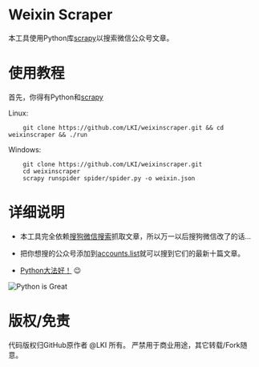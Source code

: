 # Weixin Scraper

本工具使用Python库[scrapy][scrapy]以搜索微信公众号文章。

# 使用教程

首先，你得有Python和[scrapy][scrapy]

Linux:

```
    git clone https://github.com/LKI/weixinscraper.git && cd weixinscraper && ./run
```

Windows:

```
    git clone https://github.com/LKI/weixinscraper.git
    cd weixinscraper
    scrapy runspider spider/spider.py -o weixin.json
```

# 详细说明

* 本工具完全依赖[搜狗微信搜索][sogou]抓取文章，所以万一以后搜狗微信改了的话…

* 把你想搜的公众号添加到[accounts.list](accounts.list)就可以搜到它们的最新十篇文章。

* [Python大法好！][dive-into-python] :wink:

![Python is Great][python]

# 版权/免责

代码版权归GitHub原作者 @LKI 所有。
严禁用于商业用途，其它转载/Fork随意。

[scrapy]: https://github.com/scrapy/scrapy
[sogou]:  http://weixin.sogou.com/
[dive-into-python]: http://www.diveintopython.net/
[python]: http://3.im.guokr.com/_mdg6v4MaUReoxYx0i0viv8HfkFRHtvLIOM_D4rfeqtAAgAAjQEAAEpQ.jpg
